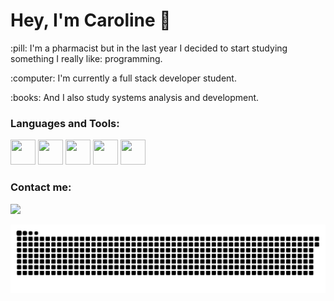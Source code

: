 # Hey, I'm Caroline 👋

<p> :pill: I'm a pharmacist but in the last year I decided to start studying something I really like: programming. </p>
<p> :computer: I'm currently a full stack developer student. </p>
<p> :books: And I also study systems analysis and development. </p>


### Languages and Tools:

<img src="https://cdn.jsdelivr.net/gh/devicons/devicon/icons/html5/html5-original.svg" width="40" height="40" /> <img src="https://cdn.jsdelivr.net/gh/devicons/devicon/icons/css3/css3-original.svg" width="40" height="40" /> <img src="https://cdn.jsdelivr.net/gh/devicons/devicon/icons/javascript/javascript-plain.svg" width="40" height="40" /> <img src="https://cdn.jsdelivr.net/gh/devicons/devicon/icons/git/git-plain.svg" width="40" height="40" /> <img src="https://cdn.jsdelivr.net/gh/devicons/devicon/icons/vscode/vscode-original.svg" width="40" height="40" />
          
### Contact me:

<div>
<a href="https://www.linkedin.com/in/caroline-de-almeida-ribeiro/" target="_blank"><img src="https://img.shields.io/badge/-LinkedIn-%230077B5?style=for-the-badge&logo=linkedin&logoColor=white" target="_blank"></a>   
</div>

![snake gif](https://github.com/carolinealr/carolinealr/blob/output/github-contribution-grid-snake.svg)
